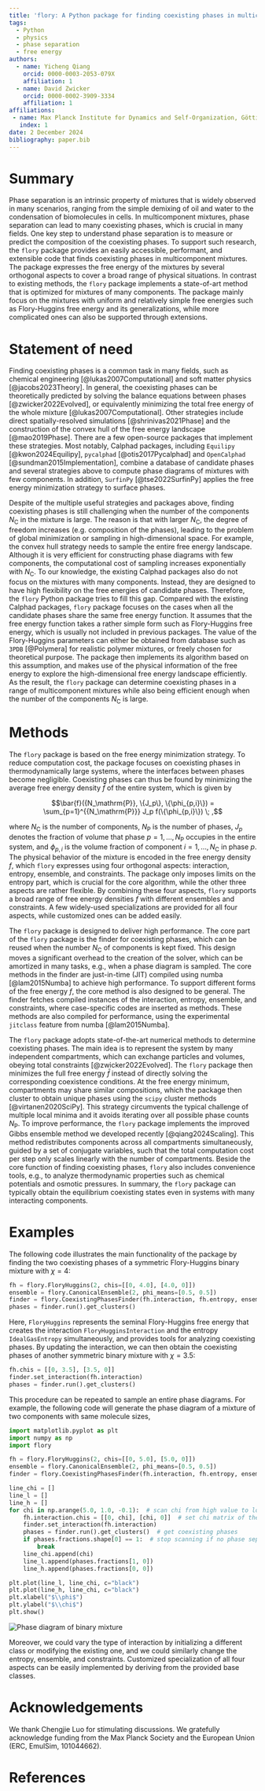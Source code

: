 ```yaml
---
title: 'flory: A Python package for finding coexisting phases in multicomponent mixtures'
tags:
  - Python
  - physics
  - phase separation
  - free energy
authors:
  - name: Yicheng Qiang
    orcid: 0000-0003-2053-079X
    affiliation: 1
  - name: David Zwicker
    orcid: 0000-0002-3909-3334
    affiliation: 1
affiliations:
 - name: Max Planck Institute for Dynamics and Self-Organization, Göttingen, Germany
   index: 1
date: 2 December 2024
bibliography: paper.bib
---
```


# Summary

Phase separation is an intrinsic property of mixtures that is widely observed in many scenarios, ranging from the simple demixing of oil and water to the condensation of biomolecules in cells.
In multicomponent mixtures, phase separation can lead to many coexisting phases, which is crucial in many fields.
One key step to understand phase separation is to measure or predict the composition of the coexisting phases.
To support such research, the `flory` package provides an easily accessible, performant, and extensible code that finds coexisting phases in multicomponent mixtures.
The package expresses the free energy of the mixtures by several orthogonal aspects to cover a broad range of physical situations.
In contrast to existing methods, the `flory` package implements a state-of-art method that is optimized for mixtures of many components.
The package mainly focus on the mixtures with uniform and relatively simple free energies such as Flory-Huggins free energy and its generalizations, while more complicated ones can also be supported through extensions.

# Statement of need

Finding coexisting phases is a common task in many fields, such as chemical engineering [@lukas2007Computational] and soft matter physics [@jacobs2023Theory].
In general, the coexisting phases can be theoretically predicted by solving the balance equations between phases [@zwicker2022Evolved], or equivalently minimizing the total free energy of the whole mixture [@lukas2007Computational].
Other strategies include direct spatially-resolved simulations [@shrinivas2021Phase] and the construction of the convex hull of the free energy landscape [@mao2019Phase].
There are a few open-source packages that implement these strategies.
Most notably, Calphad packages, including `Equilipy` [@kwon2024Equilipy], `pycalphad` [@otis2017Pycalphad] and `OpenCalphad` [@sundman2015Implementation], combine a database of candidate phases and several strategies above to compute phase diagrams of mixtures with few components.
In addition, `SurfinPy` [@tse2022SurfinPy] applies the free energy minimization strategy to surface phases.

Despite of the multiple useful strategies and packages above, finding coexisting phases is still challenging when the number of the components $N_\mathrm{C}$ in the mixture is large.
The reason is that with larger $N_\mathrm{C}$, the degree of freedom increases (e.g. composition of the phases), leading to the problem of global minimization or sampling in high-dimensional space.
For example, the convex hull strategy needs to sample the entire free energy landscape.
Although it is very efficient for constructing phase diagrams with few components, the computational cost of sampling increases exponentially with $N_\mathrm{C}$.
To our knowledge, the existing Calphad packages also do not focus on the mixtures with many components.
Instead, they are designed to have high flexibility on the free energies of candidate phases.
Therefore, the `flory` Python package tries to fill this gap.
Compared with the existing Calphad packages, `flory` package focuses on the cases when all the candidate phases share the same free energy function.
It assumes that the free energy function takes a rather simple form such as Flory-Huggins free energy, which is usually not included in previous packages.
The value of the Flory-Huggins parameters can either be obtained from database such as `3PDB` [@Polymera] for realistic polymer mixtures, or freely chosen for theoretical purpose.
The package then implements its algorithm based on this assumption, and makes use of the physical information of the free energy to explore the high-dimensional free energy landscape efficiently.
As the result, the `flory` package can determine coexisting phases in a range of multicomponent mixtures while also being efficient enough when the number of the components $N_\mathrm{C}$ is large.

# Methods

The `flory` package is based on the free energy minimization strategy.
To reduce computation cost, the package focuses on coexisting phases in thermodynamically large systems, where the interfaces between phases become negligible.
Coexisting phases can thus be found by minimizing the average free energy density $\bar f$ of the entire system, which is given by

$$\bar{f}({N_\mathrm{P}}, \{J_p\}, \{\phi_{p,i}\}) = \sum_{p=1}^{{N_\mathrm{P}}} J_p f(\{\phi_{p,i}\}) \; ,$$

where $N_\mathrm{C}$ is the number of components, $N_\mathrm{P}$ is the number of phases, $J_p$ denotes the fraction of volume that phase $p=1,\ldots,N_\mathrm{P}$ occupies in the entire system, and $\phi_{p,i}$ is the volume fraction of component $i=1,\ldots,N_\mathrm{C}$ in phase $p$.
The physical behavior of the mixture is encoded in the free energy density $f$, which `flory` expresses using four orthogonal aspects: interaction, entropy, ensemble, and constraints.
The package only imposes limits on the entropy part, which is crucial for the core algorithm, while the other three aspects are rather flexible.
By combining these four aspects, `flory` supports a broad range of free energy densities $f$ with different ensembles and constraints.
A few widely-used specializations are provided for all four aspects, while customized ones can be added easily.

The `flory` package is designed to deliver high performance.
The core part of the `flory` package is the finder for coexisting phases, which can be reused when the number $N_\mathrm{C}$ of components is kept fixed.
This design moves a significant overhead to the creation of the solver, which can be amortized in many tasks, e.g., when a phase diagram is sampled.
The core methods in the finder are just-in-time (JIT) compiled using numba [@lam2015Numba] to achieve high performance.
To support different forms of the free energy $f$, the core method is also designed to be general.
The finder fetches compiled instances of the interaction, entropy, ensemble, and constraints, where case-specific codes are inserted as methods.
These methods are also compiled for performance, using the experimental `jitclass` feature from numba [@lam2015Numba].

The `flory` package adopts state-of-the-art numerical methods to determine coexisting phases.
The main idea is to represent the system by many independent compartments, which can exchange particles and volumes, obeying total constraints [@zwicker2022Evolved].
The `flory` package then minimizes the full free energy $\bar f$ instead of directly solving the corresponding coexistence conditions.
At the free energy minimum, compartments may share similar compositions, which the package then cluster to obtain unique phases using the `scipy` cluster methods [@virtanen2020SciPy].
This strategy circumvents the typical challenge of multiple local minima and it avoids iterating over all possible phase counts $N_\mathrm{P}$.
To improve performance, the `flory` package implements the improved Gibbs ensemble method we developed recently [@qiang2024Scaling].
This method redistributes components across all compartments simultaneously, guided by a set of conjugate variables, such that the total computation cost per step only scales linearly with the number of compartments.
Beside the core function of finding coexisting phases, `flory` also includes convenience tools, e.g., to analyze thermodynamic properties such as chemical potentials and osmotic pressures.
In summary, the `flory` package can typically obtain the equilibrium coexisting states even in systems with many interacting components.

# Examples

The following code illustrates the main functionality of the package by finding the two coexisting phases of a symmetric Flory-Huggins binary mixture with $\chi=4$:

```python
fh = flory.FloryHuggins(2, chis=[[0, 4.0], [4.0, 0]])
ensemble = flory.CanonicalEnsemble(2, phi_means=[0.5, 0.5])
finder = flory.CoexistingPhasesFinder(fh.interaction, fh.entropy, ensemble)
phases = finder.run().get_clusters()
```

Here, `FloryHuggins` represents the seminal Flory-Huggins free energy that creates the interaction `FloryHugginsInteraction` and the entropy `IdealGasEntropy` simultaneously, and provides tools for analyzing coexisting phases.
By updating the interaction, we can then obtain the coexisting phases of another symmetric binary mixture with $\chi=3.5$:

```python
fh.chis = [[0, 3.5], [3.5, 0]]
finder.set_interaction(fh.interaction)
phases = finder.run().get_clusters()
```

This procedure can be repeated to sample an entire phase diagrams.
For example, the following code will generate the phase diagram of a mixture of two components with same molecule sizes,

```python
import matplotlib.pyplot as plt
import numpy as np
import flory

fh = flory.FloryHuggins(2, chis=[[0, 5.0], [5.0, 0]])
ensemble = flory.CanonicalEnsemble(2, phi_means=[0.5, 0.5])
finder = flory.CoexistingPhasesFinder(fh.interaction, fh.entropy, ensemble)

line_chi = []
line_l = []
line_h = []
for chi in np.arange(5.0, 1.0, -0.1):  # scan chi from high value to low value
    fh.interaction.chis = [[0, chi], [chi, 0]]  # set chi matrix of the finder
    finder.set_interaction(fh.interaction)
    phases = finder.run().get_clusters()  # get coexisting phases
    if phases.fractions.shape[0] == 1:  # stop scanning if no phase separation
        break
    line_chi.append(chi)
    line_l.append(phases.fractions[1, 0])
    line_h.append(phases.fractions[0, 0])

plt.plot(line_l, line_chi, c="black")
plt.plot(line_h, line_chi, c="black")
plt.xlabel("$\\phi$")
plt.ylabel("$\\chi$")
plt.show()
```

![Phase diagram of binary mixture](pd.jpg "Phase diagram of binary mixture")

Moreover, we could vary the type of interaction by initializing a different class or modifying the existing one, and we could similarly change the entropy, ensemble, and constraints.
Customized specialization of all four aspects can be easily implemented by deriving from the provided base classes.

# Acknowledgements

We thank Chengjie Luo for stimulating discussions.
We gratefully acknowledge funding from the Max Planck Society and the European Union (ERC, EmulSim, 101044662).

# References
